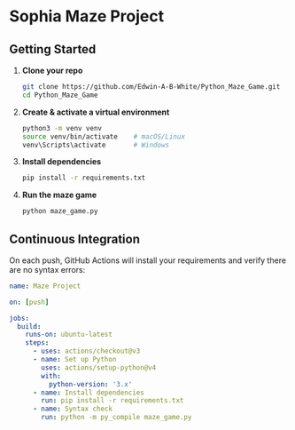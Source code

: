 # Sophia Maze Project

## Getting Started

1. **Clone your repo**

   ```bash
   git clone https://github.com/Edwin-A-B-White/Python_Maze_Game.git
   cd Python_Maze_Game
   ```

2. **Create & activate a virtual environment**

   ```bash
   python3 -m venv venv
   source venv/bin/activate    # macOS/Linux
   venv\Scripts\activate       # Windows
   ```

3. **Install dependencies**

   ```bash
   pip install -r requirements.txt
   ```

4. **Run the maze game**

   ```bash
   python maze_game.py
   ```

## Continuous Integration

On each push, GitHub Actions will install your requirements and verify there are no syntax errors:

```yaml
name: Maze Project

on: [push]

jobs:
  build:
    runs-on: ubuntu-latest
    steps:
      - uses: actions/checkout@v3
      - name: Set up Python
        uses: actions/setup-python@v4
        with:
          python-version: '3.x'
      - name: Install dependencies
        run: pip install -r requirements.txt
      - name: Syntax check
        run: python -m py_compile maze_game.py
```
